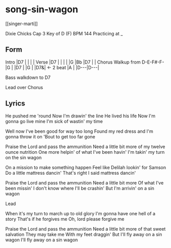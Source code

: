 # song-sin-wagon

[[singer-marti]]

Dixie Chicks
Cap 3 Key of D (F)
BPM 144
Practicing at _

## Form

Intro
|D7  |    |    |    |
Verse
|D7  |    |    |    |
|G   |Bb  |D7  |    |
Chorus Walkup from D-E-F#-F-
|G   |    |D7  |
|G   |    |D7&| <- 2 beat
|A   |    |D---|D---|

Bass walkdown to D7

Lead over Chorus

## Lyrics

He pushed me 'round
Now I'm drawin' the line
He lived his life
Now I'm gonna go live mine
I'm sick of wastin' my time

Well now I've been good for way too long
Found my red dress and I'm gonna throw it on
'Bout to get too far gone

Praise the Lord and pass the ammunition
Need a little bit more of my twelve ounce nutrition
One more helpin' of what I've been havin'
I'm takin' my turn on the sin wagon

On a mission to make something happen
Feel like Delilah lookin' for Samson
Do a little mattress dancin'
That's right I said mattress dancin'

Praise the Lord and pass the ammunition
Need a little bit more
Of what I've been missin'
I don't know where I'll be crashin'
But I'm arrivin' on a sin wagon

Lead

When it's my turn to march up to old glory
I'm gonna have one hell of a story
That's if he forgives me
Oh, lord please forgive me

Praise the Lord and pass the ammunition
Need a little bit more of that sweet salvation
They may take me
With my feet draggin'
But I'll fly away on a sin wagon
I'll fly away on a sin wagon
